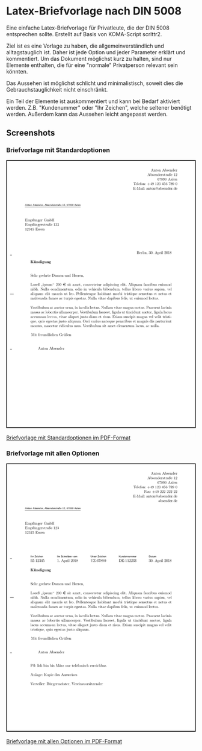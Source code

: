 # Latex-Briefvorlage nach DIN 5008
Eine einfache Latex-Briefvorlage für Privatleute, die der DIN 5008 entsprechen sollte. Erstellt auf Basis von KOMA-Script scrlttr2.

Ziel ist es eine Vorlage zu haben, die allgemeinverständlich und alltagstauglich ist. Daher ist jede Option und jeder Parameter erklärt und kommentiert. Um das Dokument möglichst kurz zu halten, sind nur Elemente enthalten, die für eine "normale" Privatperson relevant sein könnten.

Das Aussehen ist möglichst schlicht und minimalistisch, soweit dies die Gebrauchstauglichkeit nicht einschränkt.

Ein Teil der Elemente ist auskommentiert und kann bei Bedarf aktiviert werden. Z.B. "Kundenummer" oder "Ihr Zeichen", welche seltener benötigt werden. Außerdem kann das Aussehen leicht angepasst werden.

## Screenshots

### Briefvorlage mit Standardoptionen
![Briefvorlage mit Standardoptionen](Screenshots/Briefvorlage%20mit%20Standardoptionen.png)

[Briefvorlage mit Standardoptionen im PDF-Format](Latex-Briefvorlage.pdf)

### Briefvorlage mit allen Optionen
![Briefvorlage mit allen Optionen](Screenshots/Briefvorlage%20mit%20allen%20Optionen.png)

[Briefvorlage mit allen Optionen im PDF-Format](Beispiele/Latex-Briefvorlage%20mit%20allen%20Optionen.pdf)